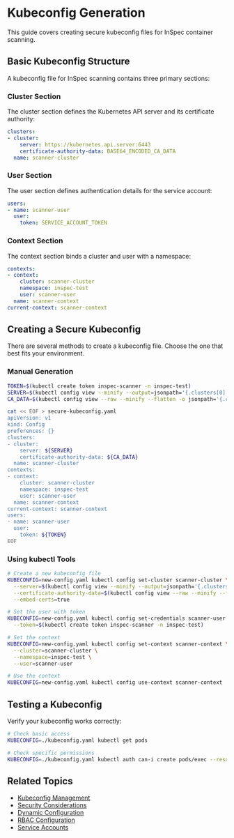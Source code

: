 # Kubeconfig Generation

This guide covers creating secure kubeconfig files for InSpec container scanning.

## Basic Kubeconfig Structure

A kubeconfig file for InSpec scanning contains three primary sections:

### Cluster Section

The cluster section defines the Kubernetes API server and its certificate authority:

```yaml
clusters:
- cluster:
    server: https://kubernetes.api.server:6443
    certificate-authority-data: BASE64_ENCODED_CA_DATA
  name: scanner-cluster
```

### User Section

The user section defines authentication details for the service account:

```yaml
users:
- name: scanner-user
  user:
    token: SERVICE_ACCOUNT_TOKEN
```

### Context Section

The context section binds a cluster and user with a namespace:

```yaml
contexts:
- context:
    cluster: scanner-cluster
    namespace: inspec-test
    user: scanner-user
  name: scanner-context
current-context: scanner-context
```

## Creating a Secure Kubeconfig

There are several methods to create a kubeconfig file. Choose the one that best fits your environment.

### Manual Generation

```bash
TOKEN=$(kubectl create token inspec-scanner -n inspec-test)
SERVER=$(kubectl config view --minify --output=jsonpath='{.clusters[0].cluster.server}')
CA_DATA=$(kubectl config view --raw --minify --flatten -o jsonpath='{.clusters[].cluster.certificate-authority-data}')

cat << EOF > secure-kubeconfig.yaml
apiVersion: v1
kind: Config
preferences: {}
clusters:
- cluster:
    server: ${SERVER}
    certificate-authority-data: ${CA_DATA}
  name: scanner-cluster
contexts:
- context:
    cluster: scanner-cluster
    namespace: inspec-test
    user: scanner-user
  name: scanner-context
current-context: scanner-context
users:
- name: scanner-user
  user:
    token: ${TOKEN}
EOF
```

### Using kubectl Tools

```bash
# Create a new kubeconfig file
KUBECONFIG=new-config.yaml kubectl config set-cluster scanner-cluster \
  --server=$(kubectl config view --minify --output=jsonpath='{.clusters[0].cluster.server}') \
  --certificate-authority-data=$(kubectl config view --raw --minify --flatten -o jsonpath='{.clusters[].cluster.certificate-authority-data}') \
  --embed-certs=true

# Set the user with token
KUBECONFIG=new-config.yaml kubectl config set-credentials scanner-user \
  --token=$(kubectl create token inspec-scanner -n inspec-test)

# Set the context
KUBECONFIG=new-config.yaml kubectl config set-context scanner-context \
  --cluster=scanner-cluster \
  --namespace=inspec-test \
  --user=scanner-user

# Use the context
KUBECONFIG=new-config.yaml kubectl config use-context scanner-context
```

## Testing a Kubeconfig

Verify your kubeconfig works correctly:

```bash
# Check basic access
KUBECONFIG=./kubeconfig.yaml kubectl get pods

# Check specific permissions
KUBECONFIG=./kubeconfig.yaml kubectl auth can-i create pods/exec --resource-name=inspec-target
```

## Related Topics

- [Kubeconfig Management](management.md)
- [Security Considerations](security.md)
- [Dynamic Configuration](dynamic.md)
- [RBAC Configuration](../../rbac/index.md)
- [Service Accounts](../../service-accounts/index.md)